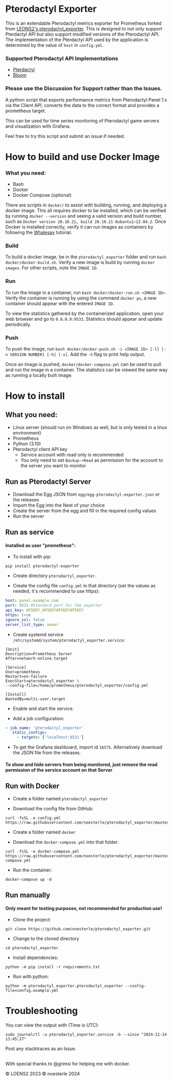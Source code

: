 # Pterodactyl Exporter

This is an extendable Pterodactyl metrics exporter for Prometheus forked from [LEONS2's pterodactyl_exporter](https://github.com/LOENS2/pterodactyl_exporter).
This is designed to not only support Pterdactyl API but also support modified versions of the Pterodactyl API.
The implementation of the Pterdactyl API used by the application is determined by the value of `host` in `config.yml`.

### Supported Pterodactyl API Implementations
- [Pterdactyl](https://pterodactyl.io/)
- [Bloom](https://bloom.host/)

### Please use the Discussion for Support rather than the Issues.

A python script that exports performance metrics from Pterodactyl Panel 1.x via the Client API, converts the data to the correct format and provides a prometheus target.

This can be used for time series monitoring of Pterodactyl game servers and visualization with Grafana.

Feel free to try this script and submit an issue if needed.

# How to build and use Docker Image

### What you need:

 * Bash
 * Docker
 * Docker Compose (optional)

There are scripts in `docker/` to assist with building, running, and deploying a docker image.
This all requires docker to be installed, which can be verified by running `docker --version` and seeing a valid version and build number, such as `Docker version 20.10.21, build 20.10.21-0ubuntu1~22.04.2`.
Once Docker is installed correctly, verify it can run images as containers by following the [Whalesay](https://hub.docker.com/r/docker/whalesay/) tutorial.

### Build

To build a docker image, be in the `pterodactyl_exporter` folder and run `bash docker/docker-build.sh`.
Verify a new image is build by running `docker images`.
For other scripts, note the `IMAGE ID`.

### Run

To run the image in a container, run `bash docker/docker-run.sh <IMAGE ID>`.
Verify the container is running by using the command `docker ps`, a new container should appear with the entered `IMAGE ID`.

To view the statistics gathered by the containerized application, open your web browser and go to `0.0.0.0:9531`.
Statistics should appear and update periodically.

### Push

To push the image, run `bash docker/docker-push.sh -i <IMAGE ID> [-l] [-n VERSION NUMBER] [-h] [-v]`.
Add the `-h` flag to print help output.

Once an image is pushed, `docker/docker-compose.yml` can be used to pull and run the image in a container.
The statistics can be viewed the same way as running a locally built image.

# How to install

## What you need:

 * Linux server (should run on Windows as well, but is only tested in a linux environment)
 * Prometheus
 * Python (3.10)
 * Pterodactyl client API key 
   * Service account with read only is recommended
   * You only need to set `Backup->Read` as permission for the account to the server you want to monitor.

## Run as Pterodactyl Server

 - Download the Egg JSON from `egg/egg-pterodactyl-exporter.json` or the releases
 - Import the Egg into the Nest of your choice
 - Create the server from the egg and fill in the required config values
 - Run the server

## Run as service

#### Installed as user "prometheus":

 - To install with pip:
```
pip install pterodactyl-exporter
```
 - Create directory `pterodactyl_exporter`.
 
 - Create the config file `config.yml` in that directory (set the values as needed, it's recommended to use https):
 
 ```yml
host: panel.example.com
port: 9531 #Standard port for the exporter
api_key: APIKEY_APIKEYAPIKEYAPIKEY
https: true
ignore_ssl: false
server_list_type: owner
 ```

 - Create systemd service `/etc/systemd/system/pterodactyl_exporter.service`:
```
[Unit]
Description=Prometheus Server
After=network-online.target

[Service]
User=prometheus
Restart=on-failure
ExecStart=pterodactyl_exporter \
--config-file=/home/prometheus/pterodactyl_exporter/config.yml

[Install]
WantedBy=multi-user.target
```

 - Enable and start the service.
 
 - Add a job configuration:
 
 ```yml
 - job_name: 'pterodactyl_exporter'
    static_configs:
      - targets: ['localhost:9531']

 ```

 - To get the Grafana dashboard, import id `16575`. Alternatively download the JSON file from the releases.
 
 #### To show and hide servers from being monitored, just remove the read permission of the service account on that Server
 
## Run with Docker

 - Create a folder named `pterodactyl_exporter`
 
 - Download the config file from GitHub:
 ```
 curl -fsSL -o config.yml https://raw.githubusercontent.com/noesterle/pterodactyl_exporter/master/config.example.yml
 ```
 - Create a folder named `docker`
 
 - Download the `docker-compose.yml` into that folder:
 ```
 curl -fsSL -o docker-compose.yml https://raw.githubusercontent.com/noesterle/pterodactyl_exporter/master/docker/docker-compose.yml
 ```
 - Run the container:
 ```
 docker-compose up -d
 ```
 
## Run manually

#### Only meant for testing purposes, not recommended for production use!

 - Clone the project:
```
git clone https://github.com/noesterle/pterodactyl_exporter.git
```
 - Change to the cloned directory
```
cd pterodactyl_exporter
```
 - Install dependencies:
```
python -m pip install -r requirements.txt
```
 - Run with python:
```
python -m pterodactyl_exporter.pterodactyl_exporter --config-file=config.example.yml
```

# Troubleshooting

You can view the output with (Time is UTC):

```
sudo journalctl -u pterodactyl_exporter.service -b --since "2024-12-14 13:45:27"
```

Post any stacktraces as an Issue.

##

With special thanks to @grimsi for helping me with docker.

&copy; LOENS2 2023
&copy; noesterle 2024
